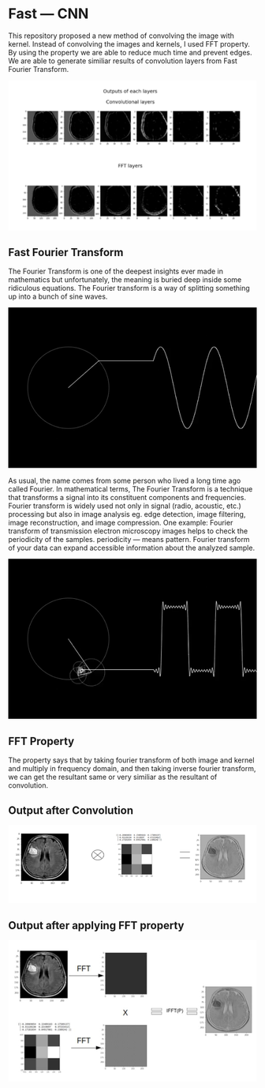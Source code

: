 # Fast — CNN

This repository proposed a new method of convolving the image with kernel. Instead of convolving the images and kernels, I used FFT property. By using the property we are able to reduce much time and prevent edges. We are able to generate similiar results of convolution layers from Fast Fourier Transform.

![](/media/p3.jpg)

## Fast Fourier Transform

The Fourier Transform is one of the deepest insights ever made in mathematics but unfortunately, the meaning is buried deep inside some ridiculous equations. The Fourier transform is a way of splitting something up into a bunch of sine waves. 

![](/media/sine.gif)

As usual, the name comes from some person who lived a long time ago called Fourier. In mathematical terms, The Fourier Transform is a technique that transforms a signal into its constituent components and frequencies. Fourier transform is widely used not only in signal (radio, acoustic, etc.) processing but also in image analysis eg. edge detection, image filtering, image reconstruction, and image compression. One example: Fourier transform of transmission electron microscopy images helps to check the periodicity of the samples. periodicity — means pattern. Fourier transform of your data can expand accessible information about the analyzed sample.

![](/media/fft.gif)

## FFT Property

The property says that by taking fourier transform of both image and kernel and multiply in frequency domain, and then taking inverse fourier transform, we can get the resultant same or very similiar as the resultant of convolution.

## Output after Convolution

![](/media/cnnoutput.png)

## Output after applying FFT property

![](/media/fftoutput.jpg)
